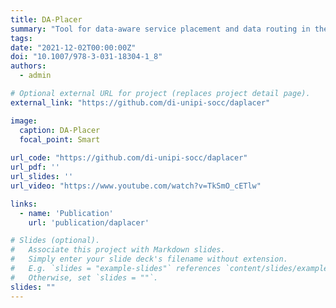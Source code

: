 ```yaml
---
title: DA-Placer
summary: "Tool for data-aware service placement and data routing in the Cloud-IoT continuum."
tags:
date: "2021-12-02T00:00:00Z"
doi: "10.1007/978-3-031-18304-1_8"
authors:
  - admin

# Optional external URL for project (replaces project detail page).
external_link: "https://github.com/di-unipi-socc/daplacer"

image:
  caption: DA-Placer
  focal_point: Smart
  
url_code: "https://github.com/di-unipi-socc/daplacer"
url_pdf: ''
url_slides: ''
url_video: "https://www.youtube.com/watch?v=TkSmO_cETlw"

links:
  - name: 'Publication'
    url: 'publication/daplacer'

# Slides (optional).
#   Associate this project with Markdown slides.
#   Simply enter your slide deck's filename without extension.
#   E.g. `slides = "example-slides"` references `content/slides/example-slides.md`.
#   Otherwise, set `slides = ""`.
slides: ""
---
```


